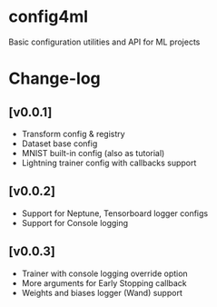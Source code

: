 # config4ml
Basic configuration utilities and API for ML projects


# Change-log

## [v0.0.1]

- Transform config & registry
- Dataset base config
- MNIST built-in config (also as tutorial)
- Lightning trainer config with callbacks support

## [v0.0.2]
- Support for Neptune, Tensorboard logger configs
- Support for Console logging

## [v0.0.3]
- Trainer with console logging override option
- More arguments for Early Stopping callback
- Weights and biases logger (Wand) support